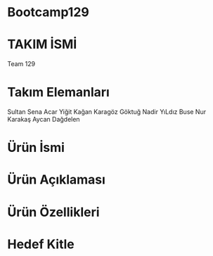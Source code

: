 # Bootcamp129

# TAKIM İSMİ 
 Team 129 
 
# Takım Elemanları 
Sultan Sena Acar
Yiğit Kağan Karagöz
Göktuğ Nadir YıLdız
Buse Nur Karakaş
Aycan Dağdelen 

# Ürün İsmi 

# Ürün Açıklaması

# Ürün Özellikleri 

# Hedef Kitle
